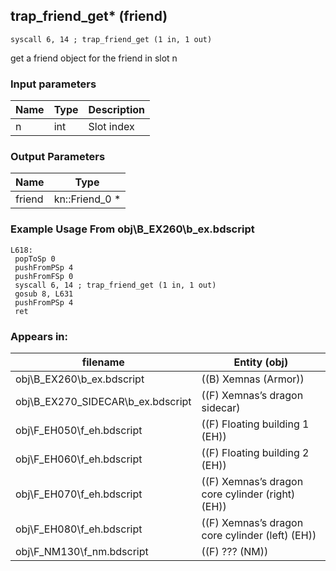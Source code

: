 ## trap_friend_get* (friend)

`syscall 6, 14 ; trap_friend_get (1 in, 1 out)`

get a friend object for the friend in slot n

### Input parameters
| Name | Type | Description
|------|------|------------
| n   | int   | Slot index


### Output Parameters
| Name | Type
|------|-----
| friend   | kn::Friend_0 *   
### Example Usage From obj\B_EX260\b_ex.bdscript
```plaintext
L618:
 popToSp 0
 pushFromPSp 4
 pushFromFSp 0
 syscall 6, 14 ; trap_friend_get (1 in, 1 out)
 gosub 8, L631
 pushFromPSp 4
 ret
```


### Appears in:
| filename | Entity (obj)
|----------|-------------
| obj\B_EX260\b_ex.bdscript       | ((B) Xemnas (Armor))          
| obj\B_EX270_SIDECAR\b_ex.bdscript       | ((F) Xemnas’s dragon sidecar)          
| obj\F_EH050\f_eh.bdscript       | ((F) Floating building 1 (EH))          
| obj\F_EH060\f_eh.bdscript       | ((F) Floating building 2 (EH))          
| obj\F_EH070\f_eh.bdscript       | ((F) Xemnas’s dragon core cylinder (right) (EH))          
| obj\F_EH080\f_eh.bdscript       | ((F) Xemnas’s dragon core cylinder (left) (EH))          
| obj\F_NM130\f_nm.bdscript       | ((F) ??? (NM))          



